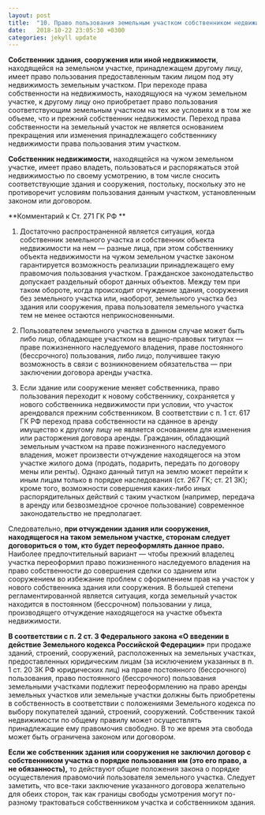 ```yaml
---
layout: post
title:  "10. Право пользования земельным участком собственником недвижимости"
date:   2018-10-22 23:05:30 +0300
categories: jekyll update
---
```


**Собственник здания, сооружения или иной недвижимости**, находящейся на земельном участке, принадлежащем другому лицу, имеет право пользования предоставленным таким лицом под эту недвижимость земельным участком. При переходе права собственности на недвижимость, находящуюся на чужом земельном участке, к другому лицу оно приобретает право пользования соответствующим земельным участком на тех же условиях и в том же объеме, что и прежний собственник недвижимости. Переход права собственности на земельный участок не является основанием прекращения или изменения принадлежащего собственнику недвижимости права пользования этим участком. 

**Собственник недвижимости,** находящейся на чужом земельном участке, имеет право владеть, пользоваться и распоряжаться этой недвижимостью по своему усмотрению, в том числе сносить соответствующие здания и сооружения, постольку, поскольку это не противоречит условиям пользования данным участком, установленным законом или договором. 

**Комментарий к Ст. 271 ГК РФ **

1. Достаточно распространенной является ситуация, когда собственник земельного участка и собственник объекта недвижимости на нем — разные лица, при этом собственнику объекта недвижимости на чужом земельном участке законом гарантируется возможность реализации принадлежащего ему правомочия пользования участком. Гражданское законодательство допускает раздельный оборот данных объектов. Между тем при таком обороте, когда происходит отчуждение здания, сооружения без земельного участка или, наоборот, земельного участка без здания или сооружения, права пользователя земельного участка тем не менее остаются неприкосновенными. 

2. Пользователем земельного участка в данном случае может быть либо лицо, обладающее участком на вещно-правовых титулах — праве пожизненного наследуемого владения, праве постоянного (бессрочного) пользования, либо лицо, получившее такую возможность в связи с возникновением обязательства — при заключении договора аренды участка. 

3. Если здание или сооружение меняет собственника, право пользования переходит к новому собственнику, сохраняется у нового собственника недвижимости при условии, что участок арендовался прежним собственником. В соответствии с п. 1 ст. 617 ГК РФ переход права собственности на сданное в аренду имущество к другому лицу не является основанием для изменения или расторжения договора аренды. Гражданин, обладающий земельным участком на праве пожизненного наследуемого владения, может произвести отчуждение находящегося на этом участке жилого дома (продать, подарить, передать по договору мены или ренты). Однако данный титул на землю может перейти к иным лицам только в порядке наследования (ст. 267 ГК; ст. 21 ЗК); кроме того, возможности совершения каких-либо иных распорядительных действий с таким участком (например, передача в аренду или безвозмездное срочное пользование) современное законодательство не предполагает. 

Следовательно, **при отчуждении здания или сооружения, находящегося на таком земельном участке, сторонам следует договориться о том, кто будет переоформлять данное право.** Наиболее предпочтительный вариант — чтобы прежний владелец участка переоформил право пожизненного наследуемого владения на право собственности до совершения сделки со зданием или сооружением во избежание проблем с оформлением прав на участок у нового собственника здания или сооружения. В большей степени регламентированной является ситуация, когда земельный участок находится в постоянном (бессрочном) пользовании у лица, производящего отчуждение находящегося на участке объекта недвижимости. 

**В соответствии с п. 2 ст. 3 Федерального закона «О введении в действие Земельного кодекса Российской Федерации»** при продаже зданий, строений, сооружений, расположенных на земельных участках, предоставленных юридическим лицам (за исключением указанных в п. 1 ст. 20 ЗК РФ юридических лиц) на праве постоянного (бессрочного) пользования, право постоянного (бессрочного) пользования земельными участками подлежит переоформлению на право аренды земельных участков или земельные участки должны быть приобретены в собственность в соответствии с положениями Земельного кодекса по выбору покупателей зданий, строений, сооружений. Собственник такой недвижимости по общему правилу может осуществлять принадлежащие ему правомочия свободно. В то же время эта свобода может быть ограничена законом или договором. 

**Если же собственник здания или сооружения не заключил договор с собственником участка о порядке пользования им (это его право, а не обязанность),** то действуют общие положения закона о порядке осуществления правомочий пользователя земельного участка. Следует заметить, что все-таки заключение указанного договора желательно для обеих сторон, так как границы свободы усмотрения могут по-разному трактоваться собственником участка и собственником здания.